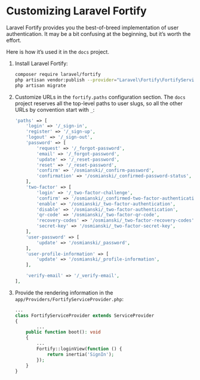 # Customizing Laravel Fortify

Laravel Fortify provides you the best-of-breed implementation of user authentication. It may be a bit confusing at the beginning, but it’s worth the effort.

Here is how it’s used it in the `docs` project.

1. Install Laravel Fortify:

    ```bash
    composer require laravel/fortify
    php artisan vendor:publish --provider="Laravel\Fortify\FortifyServiceProvider"
    php artisan migrate
    ```

2. Customize URLs in the `fortify.paths` configuration section. The `docs` project reserves all the top-level paths to user slugs, so all the other URLs by convention start with `_`:

    ```php
    'paths' => [
        'login' => '/_sign-in',
        'register' => '/_sign-up',
        'logout' => '/_sign-out',
        'password' => [
            'request' => '/_forgot-password',
            'email' => '/_forgot-password',
            'update' => '/_reset-password',
            'reset' => '/_reset-password',
            'confirm' => '/osmianski/_confirm-password',
            'confirmation' => '/osmianski/_confirmed-password-status',
        ],
        'two-factor' => [
            'login' => '/_two-factor-challenge',
            'confirm' => '/osmianski/_confirmed-two-factor-authentication',
            'enable' => '/osmianski/_two-factor-authentication',
            'disable' => '/osmianski/_two-factor-authentication',
            'qr-code' => '/osmianski/_two-factor-qr-code',
            'recovery-codes' => '/osmianski/_two-factor-recovery-codes',
            'secret-key' => '/osmianski/_two-factor-secret-key',
        ],
        'user-password' => [
            'update' => '/osmianski/_password',
        ],
        'user-profile-information' => [
            'update' => '/osmianski/_profile-information',
        ],
    
        'verify-email' => '/_verify-email',
    ],
    ```

3. Provide the rendering information in the `app/Providers/FortifyServiceProvider.php`:

    ```php
    ...
    class FortifyServiceProvider extends ServiceProvider
    {
    		...
        public function boot(): void
        {
            ...
            Fortify::loginView(function () {
                return inertia('SignIn');
            });
        }
    }
    ```
